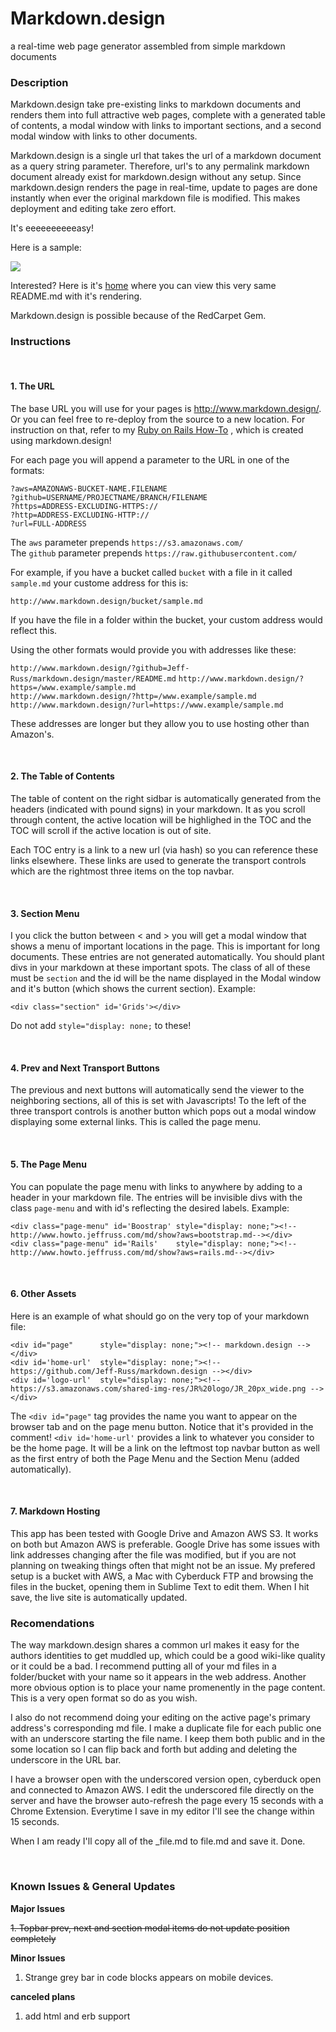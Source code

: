 
<div id="page"      style="display: none;"><!--md.design--></div>
<div id='home-url'  style="display: none;"><!--http://www.markdown.design--></div>
<div id='logo-url'  style="display: none;"><!--https://s3.amazonaws.com/shared-img-res/JR%20logo/JR_20px_wide.png--></div>

<div class="page-menu" id='On Github'    style="display: none;"><!--https://github.com/Jeff-Russ/markdown.design--></div>
<div class="page-menu" id='Author'    style="display: none;"><!--http://www.markdown.design--></div>
<div class="page-menu" id='Example 1' style="display: none;"><!--http://www.markdown.design/?docs=bootstrap--></div>
<div class="page-menu" id='Example 2' style="display: none;"><!--http://www.markdown.design/?docs=rails--></div>

<div class="section" id='About'></div> 

# Markdown.design

a real-time web page generator assembled from simple markdown documents

### Description

Markdown.design take pre-existing links to markdown documents and renders them into 
full attractive web pages, complete with a generated table of contents, a modal 
window with links to important sections, and a second modal window with links to
other documents. 

Markdown.design is a single url that takes the url of a markdown document as a query 
string parameter. Therefore, url's to any permalink markdown document already 
exist for markdown.design without any setup. Since markdown.design renders the page in 
real-time, update to pages are done instantly when ever the original markdown 
file is modified. This makes deployment and editing take zero effort.  

It's eeeeeeeeeeasy!  

<p class='github-only'> Here is a sample:</p>

<img class='github-only' 
src='https://s3.amazonaws.com/shared-img-res/livepage_heroku/LivePage-md_preview.png'>

Interested? Here is it's [home](http://www.markdown.design/?file=README) where you can
view this very same README.md with it's rendering.

Markdown.design is possible because of the RedCarpet Gem.

<div class="section" id='Instructions'></div> 

### Instructions

<br /><div class="section" id="URL's"></div> 

#### 1. The URL

The base URL you will use for your pages is http://www.markdown.design/.
Or you can feel free to re-deploy from the source to a new location. For instruction 
on that, refer to my [Ruby on Rails How-To](http://www.howto.jeffruss.com/?aws=jeffruss/rails)
, which is created using markdown.design!

For each page you will append a parameter to the URL in one of the formats:  
    
`?aws=AMAZONAWS-BUCKET-NAME.FILENAME`  
`?github=USERNAME/PROJECTNAME/BRANCH/FILENAME`  
`?https=ADDRESS-EXCLUDING-HTTPS://`  
`?http=ADDRESS-EXCLUDING-HTTP://`  
`?url=FULL-ADDRESS`  

The `aws` parameter prepends `https://s3.amazonaws.com/`  
The `github` parameter prepends `https://raw.githubusercontent.com/`

For example, if you have a bucket called `bucket` with a file in it called `sample.md` 
your custome address for this is:  
  
`http://www.markdown.design/bucket/sample.md`  

If you have the file in a folder within the bucket, your custom address would 
reflect this.  
  
Using the other formats would provide you with addresses like these:

`http://www.markdown.design/?github=Jeff-Russ/markdown.design/master/README.md`
`http://www.markdown.design/?https=/www.example/sample.md`  
`http://www.markdown.design/?http=/www.example/sample.md`  
`http://www.markdown.design/?url=https://www.example/sample.md` 

These addresses are longer but they allow you to use hosting other than Amazon's. 

<br />

<div class="section" id='TOC'></div> 

#### 2. The Table of Contents

The table of content on the right sidbar is automatically generated from the 
headers (indicated with pound signs) in your markdown. It as you scroll through 
content, the active location will be highlighed in the TOC and the TOC will scroll 
if the active location is out of site.  

Each TOC entry is a link to a new url (via hash) so you can reference these links 
elsewhere. These links are used to generate the transport controls which are the 
rightmost three items on the top navbar.

<br />
<div class="section" id='Menu Bar'></div> 

#### 3. Section Menu

I you click the button between < and > you will get a modal window that shows a 
menu of important locations in the page. This is important for long documents. 
These entries are not generated automatically. You should plant divs in your 
markdown at these important spots. The class of all of these must be `section` 
and the id will be the name displayed in the Modal window and it's button (which 
shows the current section). Example:

    <div class="section" id='Grids'></div> 

Do not add `style="display: none;` to these!  

<br />

#### 4. Prev and Next Transport Buttons

The previous and next buttons will automatically send the viewer to the neighboring 
sections, all of this is set with Javascripts! To the left of the three transport 
controls is another button which pops out a modal window displaying some external 
links. This is called the page menu.

<br />

#### 5. The Page Menu

You can populate the page menu with links to anywhere by adding to a header in your 
markdown file. The entries will be invisible divs with the class `page-menu` and 
with id's reflecting the desired labels. Example:

    <div class="page-menu" id='Boostrap' style="display: none;"><!--http://www.howto.jeffruss.com/md/show?aws=bootstrap.md--></div>
    <div class="page-menu" id='Rails'    style="display: none;"><!--http://www.howto.jeffruss.com/md/show?aws=rails.md--></div>

<br />
<div class="section" id='Assets'></div> 

#### 6. Other Assets

Here is an example of what should go on the very top of your markdown file:

    <div id="page"      style="display: none;"><!-- markdown.design --></div>
    <div id='home-url'  style="display: none;"><!-- https://github.com/Jeff-Russ/markdown.design --></div>
    <div id='logo-url'  style="display: none;"><!-- https://s3.amazonaws.com/shared-img-res/JR%20logo/JR_20px_wide.png --></div>

The `<div id="page"` tag provides the name you want to appear on the browser tab 
and on the page menu button. Notice that it's provided in the comment! 
`<div id='home-url'` provides a link to whatever you consider to be the home page. 
It will be a link on the leftmost top navbar button as well as the first entry 
of both the Page Menu and the Section Menu (added automatically). 

<br /><div class="section" id='The .md'></div> 

#### 7. Markdown Hosting

This app has been tested with Google Drive and Amazon AWS S3. It works on both 
but Amazon AWS is preferable. Google Drive has some issues with link addresses 
changing after the file was modified, but if you are not planning on tweaking 
things often that might not be an issue. My prefered setup is a bucket with AWS, 
a Mac with Cyberduck FTP and browsing the files in the bucket, opening them in 
Sublime Text to edit them. When I hit save, the live site is automatically updated. 

### Recomendations

The way markdown.design shares a common url makes it easy for the authors identities 
to get muddled up, which could be a good wiki-like quality or it could be a bad. 
I recommend putting all of your md files in a folder/bucket with your name so it 
appears in the web address. Another more obvious option is to place your name 
promenently in the page content. This is a very open format so do as you wish.  

I also do not recommend doing your editing on the active page's primary address's
corresponding md file. I make a duplicate file for each public one with an 
underscore starting the file name. I keep them both public and in the some location 
so I can flip back and forth but adding and deleting the underscore in the URL 
bar. 

I have a browser open with the underscored version open, cyberduck open and 
connected to Amazon AWS. I edit the underscored file directly on the server and 
have the browser auto-refresh the page every 15 seconds with a Chrome Extension.
Everytime I save in my editor I'll see the change within 15 seconds. 

When I am ready I'll copy all of the _file.md to file.md and save it. Done.

<br /><div class="section" id='News'></div> 

### Known Issues & General Updates

**Major Issues**

~~1. Topbar prev, next and section modal items do not update position completely~~

**Minor Issues**

1. Strange grey bar in code blocks appears on mobile devices.

<!--**Fixed/Added in this most recent commit** -->

<!--1. Better support for non-toc pages!-->

<!--**plans**-->

**canceled plans**

1. add html and erb support  